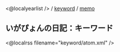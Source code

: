 <@localyearlist /> / [keyword](keyword/index.html) / [memo](memo/index.html)

## いがぴょんの日記：キーワード

<@localrss filename="keyword/atom.xml" />
